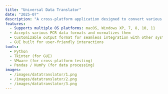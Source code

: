 ```yaml
---
title: "Universal Data Translator"
date: "2025-07"
description: "A cross-platform application designed to convert various PCR data formats into a single, customizable, and uniform output format. It ensures compatibility across different operating systems and simplifies scientific data processing workflows."
features:
  - Supports multiple OS platforms: macOS, Windows XP, 7, 8, 10, 11
  - Accepts various PCR data formats and normalizes them
  - Customizable output format for seamless integration with other systems
  - GUI built for user-friendly interactions
tools:
  - Python
  - Tkinter (for GUI)
  - VMware (for cross-platform testing)
  - Pandas / NumPy (for data processing)
images:
  - /images/datatranslator/1.png
  - /images/datatranslator/2.png
  - /images/datatranslator/3.png
---
```

